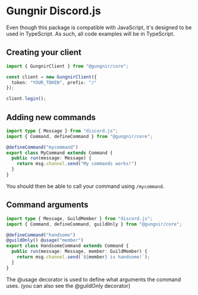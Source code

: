 # Gungnir Discord.js

Even though this package is compatible with JavaScript, it's designed to be used in TypeScript.
As such, all code examples will be in TypeScript.

## Creating your client
```ts
import { GungnirClient } from "@gungnir/core";

const client = new GungnirClient({
  token: "YOUR_TOKEN", prefix: "/"
});

client.login();
```

## Adding new commands
```ts
import type { Message } from "discord.js";
import { Command, defineCommand } from "@gungnir/core";

@defineCommand("mycommand")
export class MyCommand extends Command {
  public run(message: Message) {
    return msg.channel.send("My commands works!")
  }
}
```

You should then be able to call your command using `/mycommand`.

## Command arguments
```ts
import type { Message, GuildMember } from "discord.js";
import { Command, defineCommand, guildOnly } from "@gungnir/core";

@defineCommand("handsome")
@guildOnly() @usage("member")
export class HandsomeCommand extends Command {
  public run(message: Message, member: GuildMember) {
    return msg.channel.send(`${member} is handsome!`);
  }
}
```

The @usage decorator is used to define what arguments the command uses.
(you can also see the @guildOnly decorator) 
